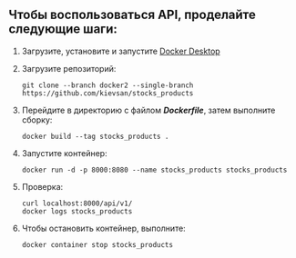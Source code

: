 ## Чтобы воспользоваться API, проделайте следующие шаги: ##

1. Загрузите, установите и запустите [Docker Desktop](https://www.docker.com/products/docker-desktop/)

2. Загрузите репозиторий: 
    ```
    git clone --branch docker2 --single-branch https://github.com/kievsan/stocks_products
    ```
3. Перейдите в директорию с файлом ***Dockerfile***, затем выполните сборку:
    ```
    docker build --tag stocks_products .
    ```
4. Запустите контейнер:
    ```
    docker run -d -p 8000:8080 --name stocks_products stocks_products
    ```
5. Проверка:
    ```
    curl localhost:8000/api/v1/
    docker logs stocks_products
    ```
6. Чтобы остановить контейнер, выполните:
    ```
    docker container stop stocks_products
    ```
